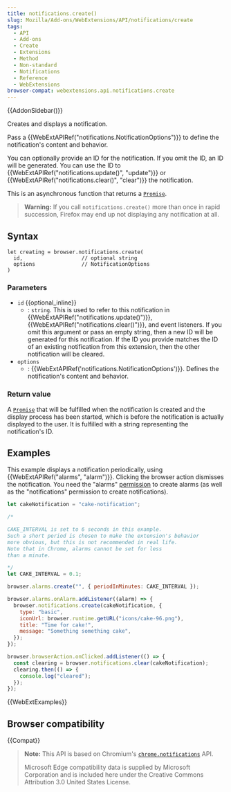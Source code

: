 ```yaml
---
title: notifications.create()
slug: Mozilla/Add-ons/WebExtensions/API/notifications/create
tags:
  - API
  - Add-ons
  - Create
  - Extensions
  - Method
  - Non-standard
  - Notifications
  - Reference
  - WebExtensions
browser-compat: webextensions.api.notifications.create
---
```


{{AddonSidebar()}}

Creates and displays a notification.

Pass a {{WebExtAPIRef("notifications.NotificationOptions")}} to define the notification's content and behavior.

You can optionally provide an ID for the notification. If you omit the ID, an ID will be generated. You can use the ID to {{WebExtAPIRef("notifications.update()", "update")}} or {{WebExtAPIRef("notifications.clear()", "clear")}} the notification.

This is an asynchronous function that returns a [`Promise`](/en-US/docs/Web/JavaScript/Reference/Global_Objects/Promise).

> **Warning:** If you call `notifications.create()` more than once in rapid succession, Firefox may end up not displaying any notification at all.

## Syntax

```js-nolint
let creating = browser.notifications.create(
  id,                   // optional string
  options               // NotificationOptions
)
```

### Parameters

- `id` {{optional_inline}}
  - : `string`. This is used to refer to this notification in {{WebExtAPIRef("notifications.update()")}}, {{WebExtAPIRef("notifications.clear()")}}, and event listeners. If you omit this argument or pass an empty string, then a new ID will be generated for this notification. If the ID you provide matches the ID of an existing notification from this extension, then the other notification will be cleared.
- `options`
  - : {{WebExtAPIRef('notifications.NotificationOptions')}}. Defines the notification's content and behavior.

### Return value

A [`Promise`](/en-US/docs/Web/JavaScript/Reference/Global_Objects/Promise) that will be fulfilled when the notification is created and the display process has been started, which is before the notification is actually displayed to the user. It is fulfilled with a string representing the notification's ID.

## Examples

This example displays a notification periodically, using {{WebExtAPIRef("alarms", "alarm")}}. Clicking the browser action dismisses the notification. You need the "alarms" [permission](/en-US/docs/Mozilla/Add-ons/WebExtensions/manifest.json/permissions) to create alarms (as well as the "notifications" permission to create notifications).

```js
let cakeNotification = "cake-notification";

/*

CAKE_INTERVAL is set to 6 seconds in this example.
Such a short period is chosen to make the extension's behavior
more obvious, but this is not recommended in real life.
Note that in Chrome, alarms cannot be set for less
than a minute.

*/
let CAKE_INTERVAL = 0.1;

browser.alarms.create("", { periodInMinutes: CAKE_INTERVAL });

browser.alarms.onAlarm.addListener((alarm) => {
  browser.notifications.create(cakeNotification, {
    type: "basic",
    iconUrl: browser.runtime.getURL("icons/cake-96.png"),
    title: "Time for cake!",
    message: "Something something cake",
  });
});

browser.browserAction.onClicked.addListener(() => {
  const clearing = browser.notifications.clear(cakeNotification);
  clearing.then(() => {
    console.log("cleared");
  });
});
```

{{WebExtExamples}}

## Browser compatibility

{{Compat}}

> **Note:** This API is based on Chromium's [`chrome.notifications`](https://developer.chrome.com/docs/extensions/reference/notifications/#method-create) API.
>
> Microsoft Edge compatibility data is supplied by Microsoft Corporation and is included here under the Creative Commons Attribution 3.0 United States License.
